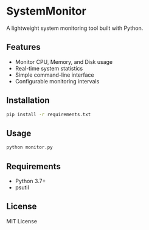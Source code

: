 # SystemMonitor

A lightweight system monitoring tool built with Python.

## Features

- Monitor CPU, Memory, and Disk usage
- Real-time system statistics
- Simple command-line interface
- Configurable monitoring intervals

## Installation

```bash
pip install -r requirements.txt
```

## Usage

```bash
python monitor.py
```

## Requirements

- Python 3.7+
- psutil

## License

MIT License